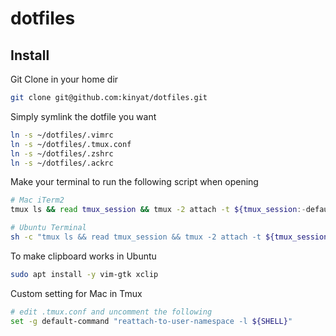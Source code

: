# dotfiles

## Install

Git Clone in your home dir

```bash
git clone git@github.com:kinyat/dotfiles.git
```

Simply symlink the dotfile you want

```bash
ln -s ~/dotfiles/.vimrc
ln -s ~/dotfiles/.tmux.conf
ln -s ~/dotfiles/.zshrc
ln -s ~/dotfiles/.ackrc
```

Make your terminal to run the following script when opening

```bash
# Mac iTerm2
tmux ls && read tmux_session && tmux -2 attach -t ${tmux_session:-default} || tmux -2 new -s ${tmux_session:-default}

# Ubuntu Terminal
sh -c "tmux ls && read tmux_session && tmux -2 attach -t ${tmux_session:-default} || tmux -2 new -s ${tmux_session:-default}"
```

To make clipboard works in Ubuntu

```bash
sudo apt install -y vim-gtk xclip
```

Custom setting for Mac in Tmux

```bash
# edit .tmux.conf and uncomment the following
set -g default-command "reattach-to-user-namespace -l ${SHELL}"
```
